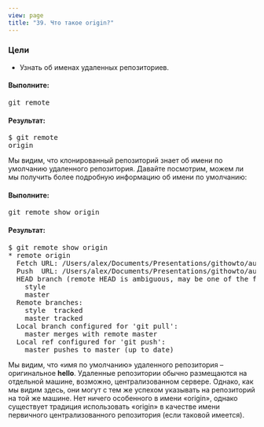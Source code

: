 ```yaml
---
view: page
title: "39. Что такое origin?"
---
```


<h3>Цели</h3>

<ul><li>Узнать об именах удаленных репозиториев.</li></ul>

<h4 class="h4-pre">Выполните:</h4>

<pre class="instructions">git remote</pre>

<h4 class="h4-pre">Результат:</h4>

<pre class="sample">$ git remote
origin</pre>

<p>Мы видим, что клонированный репозиторий знает об имени по умолчанию удаленного репозитория. Давайте посмотрим, можем ли мы получить более подробную информацию об имени по умолчанию:</p>

<h4 class="h4-pre">Выполните:</h4>

<pre class="instructions">git remote show origin</pre>

<h4 class="h4-pre">Результат:</h4>

<pre class="sample">$ git remote show origin
* remote origin
  Fetch URL: /Users/alex/Documents/Presentations/githowto/auto/hello
  Push  URL: /Users/alex/Documents/Presentations/githowto/auto/hello
  HEAD branch (remote HEAD is ambiguous, may be one of the following):
    style
    master
  Remote branches:
    style  tracked
    master tracked
  Local branch configured for 'git pull':
    master merges with remote master
  Local ref configured for 'git push':
    master pushes to master (up to date)</pre>

<p>Мы видим, что «имя по умолчанию» удаленного репозитория – оригинальное <strong>hello</strong>. Удаленные репозитории обычно размещаются на отдельной машине, возможно, централизованном сервере. Однако, как мы видим здесь,  они могут с тем же успехом указывать на репозиторий на той же машине. Нет ничего особенного в имени «origin», однако существует традиция  использовать «origin» в качестве имени первичного централизованного репозитория (если таковой имеется).</p>
